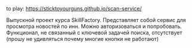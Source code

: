 to play:
https://sticktoyourguns.github.io/scan-service/

Выпускной проект курса SkillFactory. Представляет собой сервис для просмотра новостей по инн. Можно авторизоваться и попробовать. Функционал, не связанный с ключевой задачей поиска, отсутствует (прошу не удивляться почему многие кнопки не работают)
